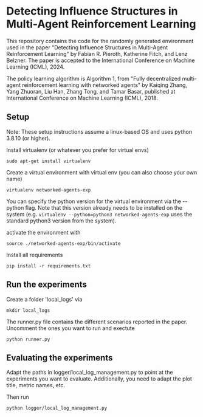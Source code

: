 # Detecting Influence Structures in Multi-Agent Reinforcement Learning

This repository contains the code for the randomly generated environment used in the paper "Detecting Influence Structures in Multi-Agent Reinforcement Learning" by Fabian R. Pieroth, Katherine Fitch, and Lenz Belzner. The paper is accepted to the International Conference on Machine Learning (ICML), 2024.

The policy learning algorithm is Algorithm 1, from "Fully decentralized multi-agent reinforcement learning with networked agents" by Kaiqing Zhang, Yang Zhuoran, Liu Han, Zhang Tong, and Tamar Basar, published at International Conference on Machine Learning (ICML), 2018.

## Setup

Note: These setup instructions assume a linux-based OS and uses python 3.8.10 (or higher).

Install virtualenv (or whatever you prefer for virtual envs)

`sudo apt-get install virtualenv`

Create a virtual environment with virtual env (you can also choose your own name)

`virtualenv networked-agents-exp`

You can specify the python version for the virtual environment via the --python flag. Note that this version already needs to be installed on the system (e.g. `virtualenv --python=python3 networked-agents-exp` uses the standard python3 version from the system).

activate the environment with

`source ./networked-agents-exp/bin/activate`

Install all requirements

`pip install -r requirements.txt`

## Run the experiments

Create a folder 'local_logs' via

`mkdir local_logs`

The runner.py file contains the different scenarios reported in the paper. Uncomment the ones you want to run and exectute

`python runner.py`

## Evaluating the experiments

Adapt the paths in logger/local_log_management.py to point at the experiments you want to evaluate. Additionally, you need to adapt the plot title, metric names, etc.

Then run

`python logger/local_log_management.py`

